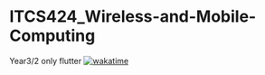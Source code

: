 # ITCS424_Wireless-and-Mobile-Computing
Year3/2 only flutter
[![wakatime](https://wakatime.com/badge/github/china555/ITCS424_Wireless-and-Mobile-Computing.svg)](https://wakatime.com/badge/github/china555/ITCS424_Wireless-and-Mobile-Computing)
